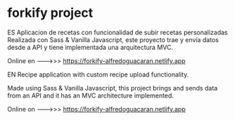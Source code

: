 # forkify project

ES
Aplicacion de recetas con funcionalidad de subir recetas personalizadas
Realizada con Sass & Vanilla Javascript, este proyecto trae y envía datos desde a API y tiene implementada una arquitectura MVC.

Online en --->>> https://forkify-alfredoguacaran.netlify.app

EN
Recipe application with custom recipe upload functionality.

Made using Sass & Vanilla Javascript, this project brings and sends data from an API and it has an MVC architecture implemented.

Online on --->>> https://forkify-alfredoguacaran.netlify.app
